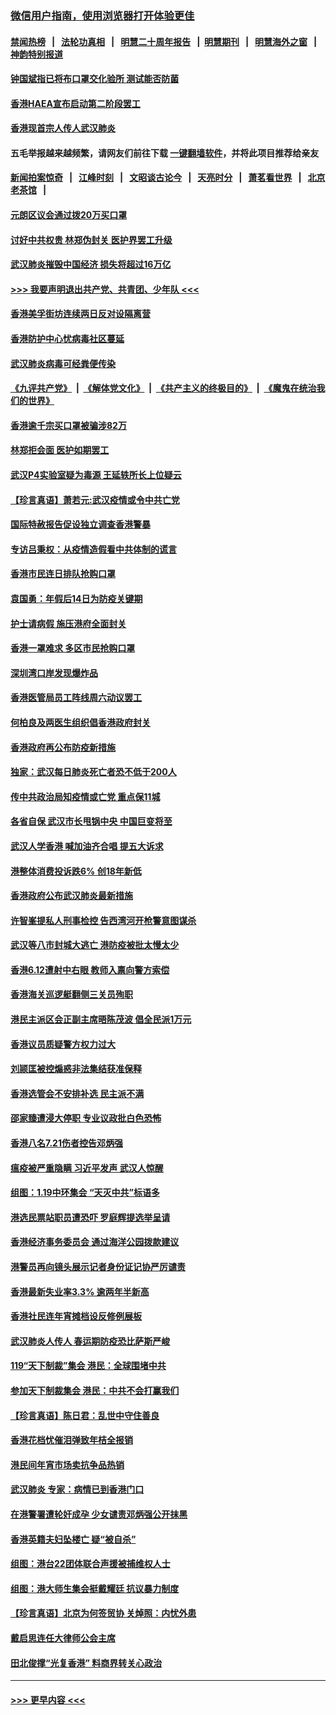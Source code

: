 ### [微信用户指南，使用浏览器打开体验更佳](https://github.com/gfw-breaker/banned-news1/blob/master/indexes/wechat-guide.md?t=0)
#### [禁闻热榜](热点新闻.md?t=0)  &nbsp;&nbsp;|&nbsp;&nbsp; [法轮功真相](https://github.com/gfw-breaker/truth/blob/master/README.md?t=0) &nbsp;&nbsp;|&nbsp;&nbsp; [明慧二十周年报告](https://github.com/gfw-breaker/mh-reports/blob/master/README.md?t=0) &nbsp;&nbsp;|&nbsp;&nbsp;[明慧期刊](https://github.com/gfw-breaker/mh-qikan) &nbsp;&nbsp;|&nbsp;&nbsp; [明慧海外之窗](https://github.com/gfw-breaker/mh-news/blob/master/README.md?t=0) &nbsp;&nbsp;|&nbsp;&nbsp; [神韵特别报道](https://github.com/gfw-breaker/mh-news/blob/master/shenyun.md?t=0)
#### [钟国斌指已将布口罩交化验所 测试能否防菌](../pages/nsc415/n11842783.md?t=02042255) 
#### [香港HAEA宣布启动第二阶段罢工](../pages/nsc415/n11842723.md?t=02042255) 
#### [香港现首宗人传人武汉肺炎](../pages/nsc415/n11842766.md?t=02042255) 
#### 五毛举报越来越频繁，请网友们前往下载 [一键翻墙软件](https://github.com/gfw-breaker/ssr-accounts)，并将此项目推荐给亲友
#### [新闻拍案惊奇](https://github.com/gfw-breaker/banned-news1/blob/master/pages/link4.md) &nbsp;&nbsp;|&nbsp;&nbsp; [江峰时刻](https://github.com/gfw-breaker/banned-news1/blob/master/pages/link4.md) &nbsp;&nbsp;|&nbsp;&nbsp; [文昭谈古论今](https://github.com/gfw-breaker/banned-news1/blob/master/pages/link4.md) &nbsp;&nbsp;|&nbsp;&nbsp; [天亮时分](https://github.com/gfw-breaker/banned-news1/blob/master/pages/link4.md) &nbsp;&nbsp;|&nbsp;&nbsp; [萧茗看世界](https://github.com/gfw-breaker/banned-news1/blob/master/pages/link4.md) &nbsp;&nbsp;|&nbsp;&nbsp; [北京老茶馆](https://github.com/gfw-breaker/banned-news1/blob/master/pages/link4.md) &nbsp;&nbsp;|&nbsp;&nbsp; 
#### [元朗区议会通过拨20万买口罩](../pages/nsc415/n11842754.md?t=02042255) 
#### [讨好中共权贵 林郑伪封关 医护界罢工升级](../pages/nsc415/n11842359.md?t=02042255) 
#### [武汉肺炎摧毁中国经济 损失将超过16万亿](../pages/nsc415/n11839723.md?t=02042255) 
#### [>>> 我要声明退出共产党、共青团、少年队 <<<](https://github.com/begood0513/goodnews/blob/master/quit/letter.md) 
#### [香港美孚街坊连续两日反对设隔离营](../pages/nsc415/n11839962.md?t=02042255) 
#### [香港防护中心忧病毒社区蔓延](../pages/nsc415/n11839933.md?t=02042255) 
#### [武汉肺炎病毒可经粪便传染](../pages/nsc415/n11839939.md?t=02042255) 
#### [《九评共产党》](https://github.com/begood0513/9ping.md/blob/master/README.md) &nbsp;|&nbsp; [《解体党文化》](../../../../jtdwh.md/blob/master/README.md)  &nbsp;|&nbsp; [《共产主义的终极目的》](../../../../gczydzjmd.md/blob/master/README.md) &nbsp;|&nbsp; [《魔鬼在统治我们的世界》](../../../../mgztzwmdsj.md/blob/master/README.md) 
#### [香港逾千宗买口罩被骗涉82万](../pages/nsc415/n11839914.md?t=02042255) 
#### [林郑拒会面 医护如期罢工](../pages/nsc415/n11839892.md?t=02042255) 
#### [武汉P4实验室疑为毒源 王延轶所长上位疑云](../pages/nsc415/n11835543.md?t=02042255) 
#### [【珍言真语】萧若元:武汉疫情或令中共亡党](../pages/nsc415/n11829394.md?t=02042255) 
#### [国际特赦报告促设独立调查香港警暴](../pages/nsc415/n11833845.md?t=02042255) 
#### [专访吕秉权：从疫情造假看中共体制的谎言](../pages/nsc415/n11833813.md?t=02042255) 
#### [香港市民连日排队抢购口罩](../pages/nsc415/n11833794.md?t=02042255) 
#### [袁国勇：年假后14日为防疫关键期](../pages/nsc415/n11831088.md?t=02042255) 
#### [护士请病假 施压港府全面封关](../pages/nsc415/n11831030.md?t=02042255) 
#### [香港一罩难求 多区市民抢购口罩](../pages/nsc415/n11831002.md?t=02042255) 
#### [深圳湾口岸发现爆炸品](../pages/nsc415/n11828802.md?t=02042255) 
#### [香港医管局员工阵线周六动议罢工](../pages/nsc415/n11828762.md?t=02042255) 
#### [何柏良及两医生组织倡香港政府封关](../pages/nsc415/n11828749.md?t=02042255) 
#### [香港政府再公布防疫新措施](../pages/nsc415/n11828716.md?t=02042255) 
#### [独家：武汉每日肺炎死亡者恐不低于200人](../pages/nsc415/n11828240.md?t=02042255) 
#### [传中共政治局知疫情或亡党 重点保11城](../pages/nsc415/n11828145.md?t=02042255) 
#### [各省自保 武汉市长甩锅中央 中国巨变将至](../pages/nsc415/n11828021.md?t=02042255) 
#### [武汉人学香港 喊加油齐合唱 提五大诉求](../pages/nsc415/n11827046.md?t=02042255) 
#### [港整体消费投诉跌6% 创18年新低](../pages/nsc415/n11817280.md?t=02042255) 
#### [香港政府公布武汉肺炎最新措施](../pages/nsc415/n11817152.md?t=02042255) 
#### [许智峯提私人刑事检控 告西湾河开枪警意图谋杀](../pages/nsc415/n11817132.md?t=02042255) 
#### [武汉等八市封城大逃亡 港防疫被批太慢太少](../pages/nsc415/n11817058.md?t=02042255) 
#### [香港6.12遭射中右眼 教师入禀向警方索偿](../pages/nsc415/n11814678.md?t=02042255) 
#### [香港海关巡逻艇翻侧三关员殉职](../pages/nsc415/n11814604.md?t=02042255) 
#### [港民主派区会正副主席晤陈茂波 倡全民派1万元](../pages/nsc415/n11814582.md?t=02042255) 
#### [香港议员质疑警方权力过大](../pages/nsc415/n11814560.md?t=02042255) 
#### [刘颕匡被控煽惑非法集结获准保释](../pages/nsc415/n11811727.md?t=02042255) 
#### [香港选管会不安排补选 民主派不满](../pages/nsc415/n11811691.md?t=02042255) 
#### [邵家臻遭浸大停职 专业议政批白色恐怖](../pages/nsc415/n11811670.md?t=02042255) 
#### [香港八名7.21伤者控告邓炳强](../pages/nsc415/n11811623.md?t=02042255) 
#### [瘟疫被严重隐瞒 习近平发声 武汉人惊醒](../pages/nsc415/n11811186.md?t=02042255) 
#### [组图：1.19中环集会 “天灭中共”标语多](../pages/nsc415/n11809514.md?t=02042255) 
#### [港选民票站职员遭恐吓 罗庭辉提选举呈请](../pages/nsc415/n11808914.md?t=02042255) 
#### [香港经济事务委员会 通过海洋公园拨款建议](../pages/nsc415/n11808906.md?t=02042255) 
#### [港警员再向镜头展示记者身份证记协严厉谴责](../pages/nsc415/n11808888.md?t=02042255) 
#### [香港最新失业率3.3% 逾两年半新高](../pages/nsc415/n11808887.md?t=02042255) 
#### [香港社民连年宵摊档设反修例展板](../pages/nsc415/n11808857.md?t=02042255) 
#### [武汉肺炎人传人 春运期防疫恐比萨斯严峻](../pages/nsc415/n11808739.md?t=02042255) 
#### [119“天下制裁”集会 港民：全球围堵中共](../pages/nsc415/n11806318.md?t=02042255) 
#### [参加天下制裁集会 港民：中共不会打赢我们](../pages/nsc415/n11806596.md?t=02042255) 
#### [【珍言真语】陈日君：乱世中守住善良](../pages/nsc415/n11806247.md?t=02042255) 
#### [香港花档忧催泪弹致年桔全报销](../pages/nsc415/n11806130.md?t=02042255) 
#### [港民间年宵市场卖抗争品热销](../pages/nsc415/n11806073.md?t=02042255) 
#### [武汉肺炎 专家：病情已到香港门口](../pages/nsc415/n11806020.md?t=02042255) 
#### [在港警署遭轮奸成孕 少女谴责邓炳强公开抹黑](../pages/nsc415/n11805981.md?t=02042255) 
#### [香港英籍夫妇坠楼亡 疑“被自杀”](../pages/nsc415/n11805937.md?t=02042255) 
#### [组图：港台22团体联合声援被捕维权人士](../pages/nsc415/n11801834.md?t=02042255) 
#### [组图：港大师生集会挺戴耀廷 抗议暴力制度](../pages/nsc415/n11799298.md?t=02042255) 
#### [【珍言真语】北京为何签贸协 关焯照：内忧外患](../pages/nsc415/n11799790.md?t=02042255) 
#### [戴启思连任大律师公会主席](../pages/nsc415/n11799306.md?t=02042255) 
#### [田北俊撑“光复香港” 料商界转关心政治](../pages/nsc415/n11799287.md?t=02042255) 

----
#### [ >>> 更早内容 <<< ](../indexes/nsc415-earlier.md)
